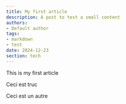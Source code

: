 ```yaml
---
title: My first article
description: A post to test a small content
authors:
- Default author
tags:
- markdown
- test
date: 2024-12-23
section: tech
---
```


This is my first article

Ceci est truc

Ceci est un autre 